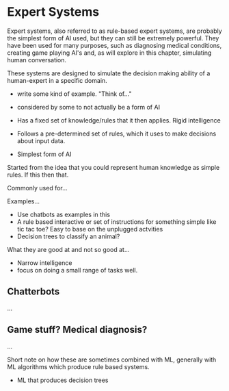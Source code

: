 # Expert Systems

Expert systems, also referred to as rule-based expert systems, are probably the simplest form of AI used, but they can still be extremely powerful.
They have been used for many purposes, such as diagnosing medical conditions, creating game playing AI's and, as will explore in this chapter, simulating human conversation.

These systems are designed to simulate the decision making ability of a human-expert in a specific domain.

 - write some kind of example. "Think of..."

- considered by some to not actually be a form of AI
- Has a fixed set of knowledge/rules that it then applies. Rigid intelligence
- Follows a pre-determined set of rules, which it uses to make decisions about input data.
- Simplest form of AI

<!-- Comic for this https://xkcd.com/1696/ -->

Started from the idea that you could represent human knowledge as simple rules. If this then that.


Commonly used for...

Examples...

- Use chatbots as examples in this
- A rule based interactive or set of instructions for something simple like tic tac toe? Easy to base on the unplugged actvities
- Decision trees to classify an animal?


What they are good at and not so good at...

- Narrow intelligence
- focus on doing a small range of tasks well.




## Chatterbots

...


<!-- Would be awesome to work in a little bit of prolog -->

## Game stuff? Medical diagnosis?


...




Short note on how these are sometimes combined with ML, generally with ML algorithms which produce rule based systems.

- ML that produces decision trees
